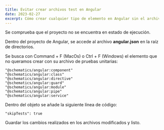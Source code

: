 ```yaml
---
title: Evitar crear archivos test en Angular
date: 2023-02-27
excerpt: Cómo crear cualquier tipo de elemento en Angular sin el archivo de pruebas y sin modificar el comando de creación.
---
```


Se comprueba que el proyecto no se encuentra en estado de ejecución.

Dentro del proyecto de Angular, se accede al archivo **angular.json** en la raíz de directorios.

Se busca con Command + F (MacOs) o Ctrl + F (Windows) el elemento que no queramos crear con su archivo de pruebas unitarias:

```
"@schematics/angular:component"
"@schematics/angular:class"
"@schematics/angular:directive"
"@schematics/angular:guard"
"@schematics/angular:module"
"@schematics/angular:pipe"
"@schematics/angular:service"
```

Dentro del objeto se añade la siguiente línea de código:

```
"skipTests": true
```

Guardar los cambios realizados en los archivos modificados y listo.